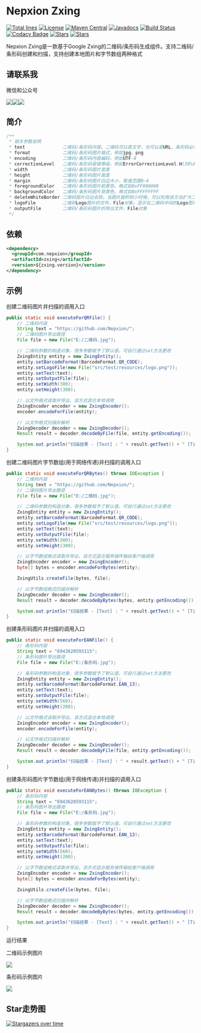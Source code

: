 # Nepxion Zxing
[![Total lines](https://tokei.rs/b1/github/Nepxion/Zxing?category=lines)](https://tokei.rs/b1/github/Nepxion/Zxing?category=lines)  [![License](https://img.shields.io/badge/License-Apache%202.0-blue.svg?label=license)](https://github.com/Nepxion/Zxing/blob/master/LICENSE)  [![Maven Central](https://img.shields.io/maven-central/v/com.nepxion/zxing.svg?label=maven%20central)](https://search.maven.org/artifact/com.nepxion/zxing)  [![Javadocs](http://www.javadoc.io/badge/com.nepxion/zxing.svg)](http://www.javadoc.io/doc/com.nepxion/zxing)  [![Build Status](https://travis-ci.org/Nepxion/Zxing.svg?branch=master)](https://travis-ci.org/Nepxion/Zxing)  [![Codacy Badge](https://api.codacy.com/project/badge/Grade/72d939847f8e49319e009776d9c77b9a)](https://www.codacy.com/project/HaojunRen/Zxing/dashboard?utm_source=github.com&amp;utm_medium=referral&amp;utm_content=Nepxion/Zxing&amp;utm_campaign=Badge_Grade_Dashboard)  [![Stars](https://img.shields.io/github/stars/Nepxion/Zxing.svg?label=Stars&tyle=flat&logo=GitHub)](https://github.com/Nepxion/Zxing/stargazers)  [![Stars](https://gitee.com/Nepxion/Zxing/badge/star.svg)](https://gitee.com/nepxion/Zxing/stargazers)

Nepxion Zxing是一款基于Google Zxing的二维码/条形码生成组件。支持二维码/条形码创建和扫描，支持创建本地图片和字节数组两种格式

## 请联系我
微信和公众号

![](http://nepxion.gitee.io/docs/zxing-doc/微信-1.jpg)![](http://nepxion.gitee.io/docs/zxing-doc/公众号-1.jpg)![](http://nepxion.gitee.io/docs/zxing-doc/文档-1.jpg)

## 简介
```java
/**
 * 相关参数说明
 * text              二维码/条形码内容。二维码可以是文字，也可以是URL，条形码必须是数字
 * format            二维码/条形码图片格式，例如jpg，png
 * encoding          二维码/条形码内容编码，例如UTF-8
 * correctionLevel   二维码/条形码容错等级，例如ErrorCorrectionLevel.H(30%纠正率)，ErrorCorrectionLevel.Q(25%纠正率)，ErrorCorrectionLevel.M(15%纠正率)，ErrorCorrectionLevel.L(7%纠正率)。纠正率越高，扫描速度越慢
 * width             二维码/条形码图片宽度
 * height            二维码/条形码图片高度
 * margin            二维码/条形码图片白边大小，取值范围0~4
 * foregroundColor   二维码/条形码图片前景色。格式如0xFF000000
 * backgroundColor   二维码/条形码图片背景色。格式如0xFFFFFFFF
 * deleteWhiteBorder 二维码图片白边去除。当图片面积较小时候，可以利用该方法扩大二维码/条形码的显示面积
 * logoFile          二维码Logo图片的文件，File对象。显示在二维码中间的Logo图片，其在二维码中的尺寸最大为100x100左右，否则会覆盖二维码导致最后不能被识别
 * outputFile        二维码/条形码图片的导出文件，File对象
 */
```

## 依赖

```xml
<dependency>
  <groupId>com.nepxion</groupId>
  <artifactId>zxing</artifactId>
  <version>${zxing.version}</version>
</dependency>
```

## 示例
创建二维码图片并扫描的调用入口
```java
public static void executeForQRFile() {
    // 二维码内容
    String text = "https://github.com/Nepxion/";
    // 二维码图片导出路径
    File file = new File("E:/二维码.jpg");

    // 二维码参数的构造对象，很多参数赋予了默认值，可自行通过set方法更改
    ZxingEntity entity = new ZxingEntity();
    entity.setBarcodeFormat(BarcodeFormat.QR_CODE);
    entity.setLogoFile(new File("src/test/resources/logo.png"));
    entity.setText(text);
    entity.setOutputFile(file);
    entity.setWidth(300);
    entity.setHeight(300);

    // 以文件格式读取并导出，该方式适合本地调用
    ZxingEncoder encoder = new ZxingEncoder();
    encoder.encodeForFile(entity);

    // 以文件格式扫描并解析
    ZxingDecoder decoder = new ZxingDecoder();
    Result result = decoder.decodeByFile(file, entity.getEncoding());

    System.out.println("扫描结果 - [Text] : " + result.getText() + " [Timestamp] : " + result.getTimestamp() + " [BarcodeFormat] : " + result.getBarcodeFormat() + " [NumBits] : " + result.getNumBits());
}
```

创建二维码图片字节数组(用于网络传递)并扫描的调用入口
```java
public static void executeForQRBytes() throws IOException {
    // 二维码内容
    String text = "https://github.com/Nepxion/";
    // 二维码图片导出路径
    File file = new File("E:/二维码.jpg");

    // 二维码参数的构造对象，很多参数赋予了默认值，可自行通过set方法更改
    ZxingEntity entity = new ZxingEntity();
    entity.setBarcodeFormat(BarcodeFormat.QR_CODE);
    entity.setLogoFile(new File("src/test/resources/logo.png"));
    entity.setText(text);
    entity.setOutputFile(file);
    entity.setWidth(300);
    entity.setHeight(300);

    // 以字节数组格式读取并导出，该方式适合服务端传输给客户端调用
    ZxingEncoder encoder = new ZxingEncoder();
    byte[] bytes = encoder.encodeForBytes(entity);

    ZxingUtils.createFile(bytes, file);

    // 以字节数组格式扫描并解析
    ZxingDecoder decoder = new ZxingDecoder();
    Result result = decoder.decodeByBytes(bytes, entity.getEncoding());

    System.out.println("扫描结果 - [Text] : " + result.getText() + " [Timestamp] : " + result.getTimestamp() + " [BarcodeFormat] : " + result.getBarcodeFormat() + " [NumBits] : " + result.getNumBits());
}
```

创建条形码图片并扫描的调用入口
```java
public static void executeForEANFile() {
    // 条形码内容
    String text = "6943620593115";
    // 条形码图片导出路径
    File file = new File("E:/条形码.jpg");

    // 条形码参数的构造对象，很多参数赋予了默认值，可自行通过set方法更改
    ZxingEntity entity = new ZxingEntity();
    entity.setBarcodeFormat(BarcodeFormat.EAN_13);
    entity.setText(text);
    entity.setOutputFile(file);
    entity.setWidth(560);
    entity.setHeight(200);

    // 以文件格式读取并导出，该方式适合本地调用
    ZxingEncoder encoder = new ZxingEncoder();
    encoder.encodeForFile(entity);

    // 以文件格式扫描并解析
    ZxingDecoder decoder = new ZxingDecoder();
    Result result = decoder.decodeByFile(file, entity.getEncoding());

    System.out.println("扫描结果 - [Text] : " + result.getText() + " [Timestamp] : " + result.getTimestamp() + " [BarcodeFormat] : " + result.getBarcodeFormat() + " [NumBits] : " + result.getNumBits());
}
```

创建条形码图片字节数组(用于网络传递)并扫描的调用入口
```java
public static void executeForEANBytes() throws IOException {
    // 条形码内容
    String text = "6943620593115";
    // 条形码图片导出路径
    File file = new File("E:/条形码.jpg");

    // 条形码参数的构造对象，很多参数赋予了默认值，可自行通过set方法更改
    ZxingEntity entity = new ZxingEntity();
    entity.setBarcodeFormat(BarcodeFormat.EAN_13);
    entity.setText(text);
    entity.setOutputFile(file);
    entity.setWidth(560);
    entity.setHeight(200);

    // 以字节数组格式读取并导出，该方式适合服务端传输给客户端调用
    ZxingEncoder encoder = new ZxingEncoder();
    byte[] bytes = encoder.encodeForBytes(entity);

    ZxingUtils.createFile(bytes, file);

    // 以字节数组格式扫描并解析
    ZxingDecoder decoder = new ZxingDecoder();
    Result result = decoder.decodeByBytes(bytes, entity.getEncoding());

    System.out.println("扫描结果 - [Text] : " + result.getText() + " [Timestamp] : " + result.getTimestamp() + " [BarcodeFormat] : " + result.getBarcodeFormat() + " [NumBits] : " + result.getNumBits());
}
```

运行结果

二维码示例图片

![](http://nepxion.gitee.io/docs/zxing-doc/二维码示例.jpg)

条形码示例图片

![](http://nepxion.gitee.io/docs/zxing-doc/条形码示例.jpg)

## Star走势图

[![Stargazers over time](https://starchart.cc/Nepxion/Zxing.svg)](https://starchart.cc/Nepxion/Zxing)